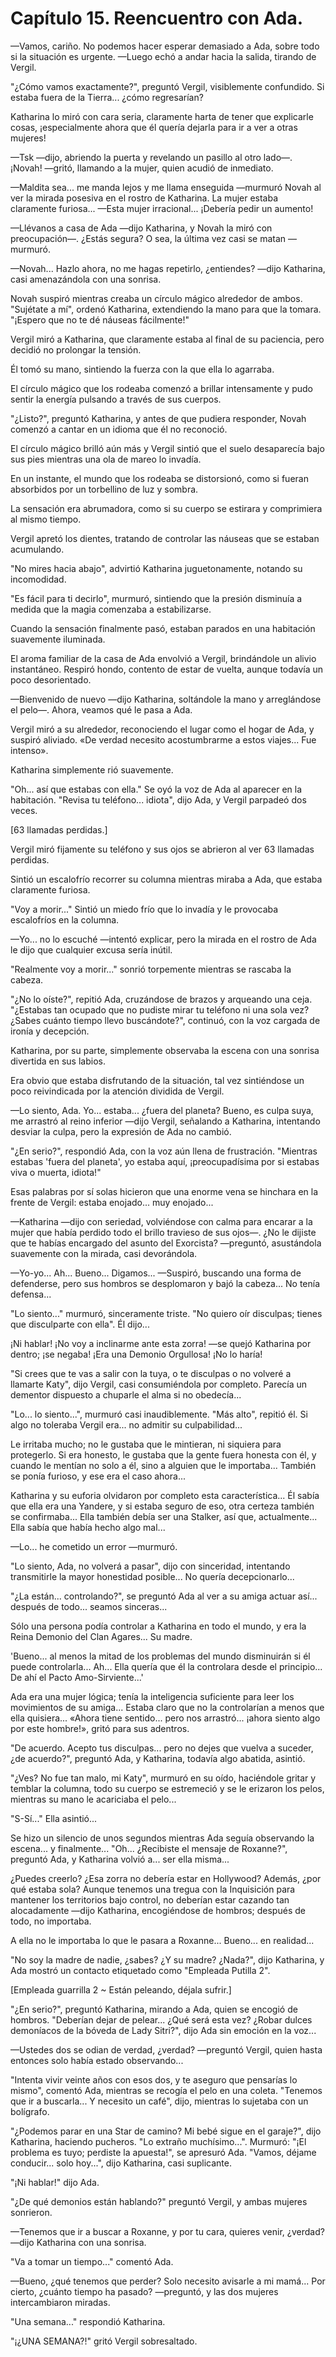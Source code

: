 
# Capítulo 15. Reencuentro con Ada.


—Vamos, cariño. No podemos hacer esperar demasiado a Ada, sobre todo si la situación es urgente. —Luego echó a andar hacia la salida, tirando de Vergil.

"¿Cómo vamos exactamente?", preguntó Vergil, visiblemente confundido. Si estaba fuera de la Tierra... ¿cómo regresarían?

Katharina lo miró con cara seria, claramente harta de tener que explicarle cosas, ¡especialmente ahora que él quería dejarla para ir a ver a otras mujeres!

—Tsk —dijo, abriendo la puerta y revelando un pasillo al otro lado—. ¡Novah! —gritó, llamando a la mujer, quien acudió de inmediato.

—Maldita sea... me manda lejos y me llama enseguida —murmuró Novah al ver la mirada posesiva en el rostro de Katharina. La mujer estaba claramente furiosa... —Esta mujer irracional... ¡Debería pedir un aumento!

—Llévanos a casa de Ada —dijo Katharina, y Novah la miró con preocupación—. ¿Estás segura? O sea, la última vez casi se matan —murmuró.

—Novah... Hazlo ahora, no me hagas repetirlo, ¿entiendes? —dijo Katharina, casi amenazándola con una sonrisa.

Novah suspiró mientras creaba un círculo mágico alrededor de ambos. "Sujétate a mí", ordenó Katharina, extendiendo la mano para que la tomara. "¡Espero que no te dé náuseas fácilmente!"

Vergil miró a Katharina, que claramente estaba al final de su paciencia, pero decidió no prolongar la tensión.

Él tomó su mano, sintiendo la fuerza con la que ella lo agarraba.

El círculo mágico que los rodeaba comenzó a brillar intensamente y pudo sentir la energía pulsando a través de sus cuerpos.

"¿Listo?", preguntó Katharina, y antes de que pudiera responder, Novah comenzó a cantar en un idioma que él no reconoció.

El círculo mágico brilló aún más y Vergil sintió que el suelo desaparecía bajo sus pies mientras una ola de mareo lo invadía.

En un instante, el mundo que los rodeaba se distorsionó, como si fueran absorbidos por un torbellino de luz y sombra.

La sensación era abrumadora, como si su cuerpo se estirara y comprimiera al mismo tiempo.

Vergil apretó los dientes, tratando de controlar las náuseas que se estaban acumulando.

"No mires hacia abajo", advirtió Katharina juguetonamente, notando su incomodidad.

"Es fácil para ti decirlo", murmuró, sintiendo que la presión disminuía a medida que la magia comenzaba a estabilizarse.

Cuando la sensación finalmente pasó, estaban parados en una habitación suavemente iluminada.

El aroma familiar de la casa de Ada envolvió a Vergil, brindándole un alivio instantáneo. Respiró hondo, contento de estar de vuelta, aunque todavía un poco desorientado.

—Bienvenido de nuevo —dijo Katharina, soltándole la mano y arreglándose el pelo—. Ahora, veamos qué le pasa a Ada.

Vergil miró a su alrededor, reconociendo el lugar como el hogar de Ada, y suspiró aliviado. «De verdad necesito acostumbrarme a estos viajes... Fue intenso».

Katharina simplemente rió suavemente.

"Oh... así que estabas con ella." Se oyó la voz de Ada al aparecer en la habitación. "Revisa tu teléfono... idiota", dijo Ada, y Vergil parpadeó dos veces.

[63 llamadas perdidas.]

Vergil miró fijamente su teléfono y sus ojos se abrieron al ver 63 llamadas perdidas.

Sintió un escalofrío recorrer su columna mientras miraba a Ada, que estaba claramente furiosa.

"Voy a morir..." Sintió un miedo frío que lo invadía y le provocaba escalofríos en la columna.

—Yo... no lo escuché —intentó explicar, pero la mirada en el rostro de Ada le dijo que cualquier excusa sería inútil.

"Realmente voy a morir..." sonrió torpemente mientras se rascaba la cabeza.

"¿No lo oíste?", repitió Ada, cruzándose de brazos y arqueando una ceja. "¿Estabas tan ocupado que no pudiste mirar tu teléfono ni una sola vez? ¿Sabes cuánto tiempo llevo buscándote?", continuó, con la voz cargada de ironía y decepción.

Katharina, por su parte, simplemente observaba la escena con una sonrisa divertida en sus labios.

Era obvio que estaba disfrutando de la situación, tal vez sintiéndose un poco reivindicada por la atención dividida de Vergil.

—Lo siento, Ada. Yo... estaba... ¿fuera del planeta? Bueno, es culpa suya, me arrastró al reino inferior —dijo Vergil, señalando a Katharina, intentando desviar la culpa, pero la expresión de Ada no cambió.

"¿En serio?", respondió Ada, con la voz aún llena de frustración. "Mientras estabas 'fuera del planeta', yo estaba aquí, ¡preocupadísima por si estabas viva o muerta, idiota!"

Esas palabras por sí solas hicieron que una enorme vena se hinchara en la frente de Vergil: estaba enojado... muy enojado...

—Katharina —dijo con seriedad, volviéndose con calma para encarar a la mujer que había perdido todo el brillo travieso de sus ojos—. ¿No le dijiste que te habías encargado del asunto del Exorcista? —preguntó, asustándola suavemente con la mirada, casi devorándola.

—Yo-yo... Ah... Bueno... Digamos... —Suspiró, buscando una forma de defenderse, pero sus hombros se desplomaron y bajó la cabeza... No tenía defensa...

"Lo siento..." murmuró, sinceramente triste. "No quiero oír disculpas; tienes que disculparte con ella". Él dijo...

¡Ni hablar! ¡No voy a inclinarme ante esta zorra! —se quejó Katharina por dentro; ¡se negaba! ¡Era una Demonio Orgullosa! ¡No lo haría!

"Si crees que te vas a salir con la tuya, o te disculpas o no volveré a llamarte Katy", dijo Vergil, casi consumiéndola por completo. Parecía un dementor dispuesto a chuparle el alma si no obedecía...

"Lo... lo siento...", murmuró casi inaudiblemente. "Más alto", repitió él. Si algo no toleraba Vergil era... no admitir su culpabilidad...

Le irritaba mucho; no le gustaba que le mintieran, ni siquiera para protegerlo. Si era honesto, le gustaba que la gente fuera honesta con él, y cuando le mentían no solo a él, sino a alguien que le importaba... También se ponía furioso, y ese era el caso ahora...

Katharina y su euforia olvidaron por completo esta característica... Él sabía que ella era una Yandere, y si estaba seguro de eso, otra certeza también se confirmaba... Ella también debía ser una Stalker, así que, actualmente... Ella sabía que había hecho algo mal...

—Lo... he cometido un error —murmuró.

"Lo siento, Ada, no volverá a pasar", dijo con sinceridad, intentando transmitirle la mayor honestidad posible... No quería decepcionarlo...

"¿La están... controlando?", se preguntó Ada al ver a su amiga actuar así... después de todo... seamos sinceras...

Sólo una persona podía controlar a Katharina en todo el mundo, y era la Reina Demonio del Clan Agares... Su madre.

'Bueno... al menos la mitad de los problemas del mundo disminuirán si él puede controlarla... Ah... Ella quería que él la controlara desde el principio... De ahí el Pacto Amo-Sirviente...'

Ada era una mujer lógica; tenía la inteligencia suficiente para leer los movimientos de su amiga... Estaba claro que no la controlarían a menos que ella quisiera... «Ahora tiene sentido... pero nos arrastró... ¡ahora siento algo por este hombre!», gritó para sus adentros.

"De acuerdo. Acepto tus disculpas... pero no dejes que vuelva a suceder, ¿de acuerdo?", preguntó Ada, y Katharina, todavía algo abatida, asintió.

"¿Ves? No fue tan malo, mi Katy", murmuró en su oído, haciéndole gritar y temblar la columna, todo su cuerpo se estremeció y se le erizaron los pelos, mientras su mano le acariciaba el pelo...

"S-Sí..." Ella asintió...

Se hizo un silencio de unos segundos mientras Ada seguía observando la escena... y finalmente... "Oh... ¿Recibiste el mensaje de Roxanne?", preguntó Ada, y Katharina volvió a... ser ella misma...

¿Puedes creerlo? ¿Esa zorra no debería estar en Hollywood? Además, ¿por qué estaba sola? Aunque tenemos una tregua con la Inquisición para mantener los territorios bajo control, no deberían estar cazando tan alocadamente —dijo Katharina, encogiéndose de hombros; después de todo, no importaba.

A ella no le importaba lo que le pasara a Roxanne... Bueno... en realidad...

"No soy la madre de nadie, ¿sabes? ¿Y su madre? ¿Nada?", dijo Katharina, y Ada mostró un contacto etiquetado como "Empleada Putilla 2".

[Empleada guarrilla 2 ~ Están peleando, déjala sufrir.]

"¿En serio?", preguntó Katharina, mirando a Ada, quien se encogió de hombros. "Deberían dejar de pelear... ¿Qué será esta vez? ¿Robar dulces demoníacos de la bóveda de Lady Sitri?", dijo Ada sin emoción en la voz...

—Ustedes dos se odian de verdad, ¿verdad? —preguntó Vergil, quien hasta entonces solo había estado observando...

"Intenta vivir veinte años con esos dos, y te aseguro que pensarías lo mismo", comentó Ada, mientras se recogía el pelo en una coleta. "Tenemos que ir a buscarla... Y necesito un café", dijo, mientras lo sujetaba con un bolígrafo.

"¿Podemos parar en una Star de camino? Mi bebé sigue en el garaje?", dijo Katharina, haciendo pucheros. "Lo extraño muchísimo...". Murmuró: "¡El problema es tuyo; perdiste la apuesta!", se apresuró Ada. "Vamos, déjame conducir... solo hoy...", dijo Katharina, casi suplicante.

"¡Ni hablar!" dijo Ada.

"¿De qué demonios están hablando?" preguntó Vergil, y ambas mujeres sonrieron.

—Tenemos que ir a buscar a Roxanne, y por tu cara, quieres venir, ¿verdad? —dijo Katharina con una sonrisa.

"Va a tomar un tiempo..." comentó Ada.

—Bueno, ¿qué tenemos que perder? Solo necesito avisarle a mi mamá... Por cierto, ¿cuánto tiempo ha pasado? —preguntó, y las dos mujeres intercambiaron miradas.

"Una semana..." respondió Katharina.

"¡¿UNA SEMANA?!" gritó Vergil sobresaltado.